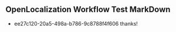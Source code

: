 ## OpenLocalization Workflow Test MarkDown
* ee27c120-20a5-498a-b786-9c8788f4f606 thanks!

<!--HONumber=Jul16_HO2-->


